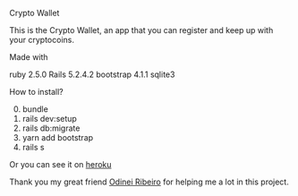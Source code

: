 Crypto Wallet

This is the Crypto Wallet, an app that you can register and keep up with your cryptocoins.

Made with

ruby 2.5.0
Rails 5.2.4.2
bootstrap 4.1.1
sqlite3

How to install?

0. bundle
1. rails dev:setup
2. rails db:migrate
3. yarn add bootstrap
4. rails s

Or you can see it on [heroku](https://dashboard.heroku.com/apps/shielded-anchorage-32301/activity)

Thank you my great friend [Odinei Ribeiro](https://github.com/odineiramone) for helping me a lot in this project.
